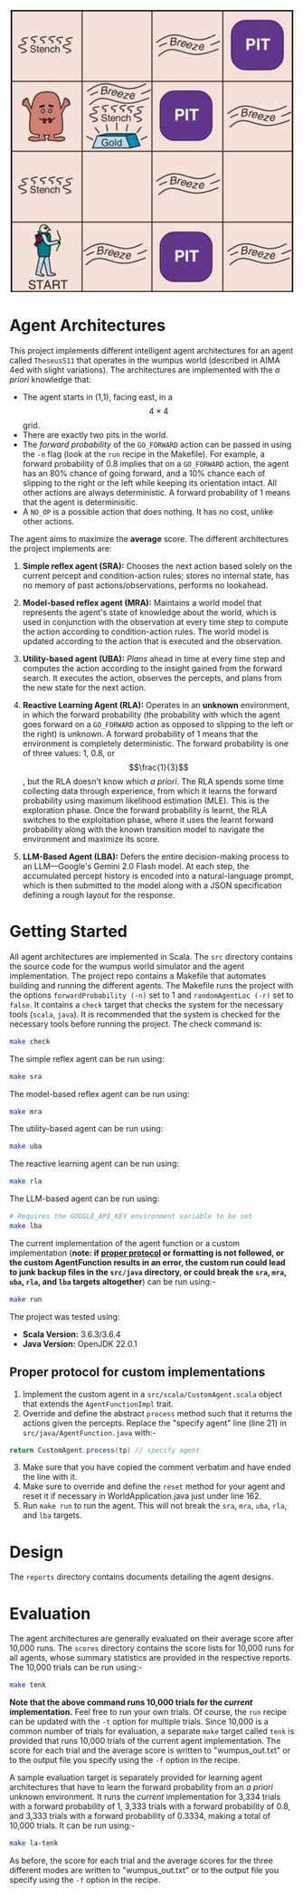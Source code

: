 <p align="center">
  <img src="wumpus-world.png" width="500">
</p>

# Agent Architectures

This project implements different intelligent agent architectures for an agent called `Theseus511` that operates in the wumpus world (described in AIMA 4ed with slight variations). The architectures are implemented with the *a priori* knowledge that:

+ The agent starts in (1,1), facing east, in a $$4 \times 4$$ grid.
+ There are exactly two pits in the world.
+ The *forward probability* of the `GO_FORWARD` action can be passed in using the `-n` flag (look at the `run` recipe in the Makefile). For example, a forward probability of 0.8 implies that on a `GO_FORWARD` action, the agent has an 80% chance of going forward, and a 10% chance each of slipping to the right or the left while keeping its orientation intact. All other actions are always deterministic. A forward probability of 1 means that the agent is determinisitic.
+ A `NO_OP` is a possible action that does nothing. It has no cost, unlike other actions.

The agent aims to maximize the **average** score. The different architectures the project implements are:

1. **Simple reflex agent (SRA):** Chooses the next action based solely on the current percept and condition-action rules; stores no internal state, has no memory of past actions/observations, performs no lookahead.

2. **Model-based reflex agent (MRA):** Maintains a world model that represents the agent's state of knowledge about the world, which is used in conjunction with the observation at every time step to compute the action according to condition-action rules. The world model is updated according to the action that is executed and the observation.

3. **Utility-based agent (UBA):** *Plans* ahead in time at every time step and computes the action according to the insight gained from the forward search. It executes the action, observes the percepts, and plans from the new state for the next action.

4. **Reactive Learning Agent (RLA):**  Operates in an **unknown** environment, in which the forward probability (the probability with which the agent goes forward on a `GO_FORWARD` action as opposed to slipping to the left or the right) is unknown. A forward probability of 1 means that the environment is completely deterministic. The forward probability is one of three values: 1, 0.8, or $$\frac{1}{3}$$, but the RLA doesn't know which *a priori*. The RLA spends some time collecting data through experience, from which it learns the forward probability using maximum likelihood estimation (MLE). This is the exploration phase. Once the forward probability is learnt, the RLA switches to the exploitation phase, where it uses the learnt forward probability along with the known transition model to navigate the environment and maximize its score.

5. **LLM-Based Agent (LBA):** Defers the entire decision-making process to an LLM&mdash;Google's Gemini 2.0 Flash model. At each step, the accumulated percept history is encoded into a natural-language prompt, which is then submitted to the model along with a JSON specification defining a rough layout for the response.

# Getting Started

All agent architectures are implemented in Scala. The `src` directory contains the source code for the wumpus world simulator and the agent implementation. The project repo contains a Makefile that automates building and running the different agents. The Makefile runs the project with the options `forwardProbability (-n)` set to 1 and `randomAgentLoc (-r)` set to `false`. It contains a `check` target that checks the system for the necessary tools (`scala`, `java`). It is recommended that the system is checked for the necessary tools before running the project. The check command is:
```zsh
make check
```
The simple reflex agent can be run using:
```zsh
make sra
```
The model-based reflex agent can be run using:
```zsh
make mra
```
The utility-based agent can be run using:
```zsh
make uba
```
The reactive learning agent can be run using:
```zsh
make rla
```
The LLM-based agent can be run using:
```zsh
# Requires the GOOGLE_API_KEY environment variable to be set
make lba
```
The current implementation of the agent function or a custom implementation (**note: if [proper protocol](#proper-protocol-for-custom-implementations) or formatting is not followed, or the custom AgentFunction results in an error, the custom run could lead to junk backup files in the `src/java` directory, or could break the `sra`, `mra`, `uba`, `rla`, and `lba` targets altogether**) can be run using:-
```zsh
make run
```
The project was tested using:

+ **Scala Version:** 3.6.3/3.6.4
+ **Java Version:** OpenJDK 22.0.1

## Proper protocol for custom implementations

1. Implement the custom agent in a `src/scala/CustomAgent.scala` object that extends the `AgentFunctionImpl` trait.
2. Override and define the abstract `process` method such that it returns the actions given the percepts. Replace the "specify agent" line (line 21) in `src/java/AgentFunction.java` with:-
```java
return CustomAgent.process(tp) // specify agent
```
3. Make sure that you have copied the comment verbatim and have ended the line with it.
4. Make sure to override and define the `reset` method for your agent and reset it if necessary in WorldApplication.java just under line 162.
4. Run `make run` to run the agent. This will not break the `sra`, `mra`, `uba`, `rla`, and `lba` targets.

# Design

The `reports` directory contains documents detailing the agent designs.

# Evaluation

The agent architectures are generally evaluated on their average score after 10,000 runs. The `scores` directory contains the score lists for 10,000 runs for all agents, whose summary statistics are provided in the respective reports. The 10,000 trials can be run using:-
```zsh
make tenk
```
**Note that the above command runs 10,000 trials for the *current* implementation.** Feel free to run your own trials. Of course, the `run` recipe can be updated with the `-t` option for multiple trials. Since 10,000 is a common number of trials for evaluation, a separate `make` target called `tenk` is provided that runs 10,000 trials of the current agent implementation. The score for each trial and the average score is written to "wumpus_out.txt" or to the output file you specify using the `-f` option in the recipe.

A sample evaluation target is separately provided for learning agent architectures that have to learn the forward probability from an *a priori* unknown environment. It runs the *current* implementation for 3,334 trials with a forward probability of 1, 3,333 trials with a forward probability of 0.8, and 3,333 trials with a forward probability of 0.3334, making a total of 10,000 trials. It can be run using:-
```zsh
make la-tenk
```
As before, the score for each trial and the average scores for the three different modes are written to "wumpus_out.txt" or to the output file you specify using the `-f` option in the recipe.
